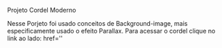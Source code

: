 
Projeto Cordel Moderno

Nesse Porjeto foi usado conceitos de Background-image, mais especificamente usado o efeito Parallax.
Para acessar o cordel clique no link ao lado: href=''